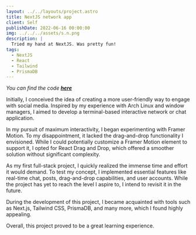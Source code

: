```yaml
---
layout: ../../layouts/project.astro
title: NextJS network app
client: Self
publishDate: 2022-06-16 00:00:00
img: ../../../assets/s.n.png
description: |
  Tried my hand at NextJS. Was pretty fun!
tags:
  - NextJS
  - React
  - Tailwind
  - PrismaDB
---
```


_You can find the code [**here**](https://github.com/dtetradis/s.n.)_

Initially, I conceived the idea of creating a more user-friendly way to engage with social media. Inspired by my experience with Arch Linux and window managers, I aimed to develop a terminal-based interactive network or chat application.

In my pursuit of maximum interactivity, I began experimenting with Framer Motion. To my disappointment, it lacked the drag-and-drop functionality I envisioned. While I could potentially customize a Framer Motion element to support it, I opted for React Drag and Drop, which offered a smoother solution without significant complexity.

As my first full-stack project, I quickly realized the immense time and effort it would demand. To test my concept, I implemented essential features like real-time chat, posts, drag-and-drop capabilities, and user accounts. While the project has yet to reach the level I aspire to, I intend to revisit it in the future.

During the development of this project, I became acquainted with tools such as Next.js, Tailwind CSS, PrismaDB, and many more, which I found highly appealing.

Overall, this project proved to be a great learning experience.
